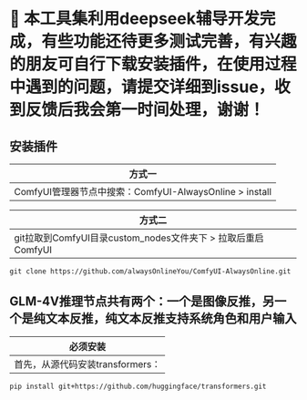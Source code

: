 # 🚬 本工具集利用deepseek辅导开发完成，有些功能还待更多测试完善，有兴趣的朋友可自行下载安装插件，在使用过程中遇到的问题，请提交详细到issue，收到反馈后我会第一时间处理，谢谢！

## 安装插件
|方式一|
|------|
|ComfyUI管理器节点中搜索：ComfyUI-AlwaysOnline > install|

|方式二|
|------|
|git拉取到ComfyUI目录custom_nodes文件夹下 > 拉取后重启ComfyUI|
```
git clone https://github.com/alwaysOnlineYou/ComfyUI-AlwaysOnline.git
```

## GLM-4V推理节点共有两个：一个是图像反推，另一个是纯文本反推，纯文本反推支持系统角色和用户输入
|必须安装|
|------|
|首先，从源代码安装transformers：|
```
pip install git+https://github.com/huggingface/transformers.git
```
